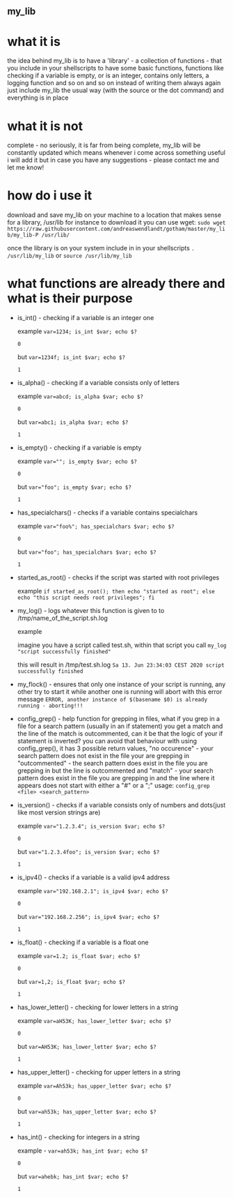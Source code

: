 ## my_lib
# what it is

the idea behind my_lib is to have a 'library' - a collection of functions - that you include in your shellscripts to have
some basic functions, functions like checking if a variable is empty, or is an integer, contains only letters, 
a logging function and so on and so on
instead of writing them always again just include my_lib the usual way (with the source or the dot command) and everything
is in place

# what it is not
complete - no seriously, it is far from being complete, my_lib will be constantly updated which means whenever i come across
something useful i will add it but in case you have any suggestions - please contact me and let me know!

# how do i use it
download and save my_lib on your machine to a location that makes sense for a library, /usr/lib for instance
to download it you can use wget:
`sudo wget https://raw.githubusercontent.com/andreaswendlandt/gotham/master/my_lib/my_lib-P /usr/lib/`

once the library is on your system include in in your shellscripts
`. /usr/lib/my_lib`
or
`source /usr/lib/my_lib`


# what functions are already there and what is their purpose
* is_int() - checking if a variable is an integer one

  example `var=1234; is_int $var; echo $?`
   
  `0`

  but `var=1234f; is_int $var; echo $?`

  `1`

* is_alpha() - checking if a variable consists only of letters
 
  example `var=abcd; is_alpha $var; echo $?`
  
  `0`
  
  but `var=abc1; is_alpha $var; echo $?`
   
  `1`

* is_empty() - checking if a variable is empty
  
  example `var=""; is_empty $var; echo $?`
  
  `0`
 
   
   but `var="foo"; is_empty $var; echo $?`
  
   `1`
   
* has_specialchars() - checks if a variable contains specialchars
  
  example `var="foo%"; has_specialchars $var; echo $?`
  
  `0`

   but `var="foo"; has_specialchars $var; echo $?`

  `1`
  
* started_as_root() - checks if the script was started with root privileges
   
  example `if started_as_root(); then echo "started as root"; else echo "this script needs root privileges"; fi`

* my_log() - logs whatever this function is given to to /tmp/name_of_the_script.sh.log
  
  example 
  
   imagine you have a script called test.sh, within that script you call `my_log "script successfully finished"`
  
   this will result in /tmp/test.sh.log `Sa 13. Jun 23:34:03 CEST 2020 script successfully finished`
   
* my_flock() - ensures that only one instance of your script is running, any other try to start it while another one
  is running will abort with this error message `ERROR, another instance of $(basename $0) is already running - aborting!!!`
 
* config_grep() - help function for grepping in files, what if you grep in a file for a search pattern (usually in an 
  if statement) you get a match and the line of the match is outcommented, can it be that the logic of your if statement is     inverted? you can avoid that behaviour with using config_grep(), it has 3 possible return values, "no occurence" - your       search pattern does not exist in the file your are grepping in "outcommented" - the search pattern does exist in the file     you are grepping in but the line is outcommented and "match" - your search pattern does exist in the file you are grepping   in and the line where it appears does not start with either a "#" or a ";" usage: `config_grep <file> <search_pattern>`
  
* is_version() - checks if a variable consists only of numbers and dots(just like most version strings are)

  example `var="1.2.3.4"; is_version $var; echo $?`

  `0`
  
  but `var="1.2.3.4foo"; is_version $var; echo $?`
  
  `1`

* is_ipv4() - checks if a variable is a valid ipv4 address

  example `var="192.168.2.1"; is_ipv4 $var; echo $?`
  
  `0`
  
  but `var="192.168.2.256"; is_ipv4 $var; echo $?`
  
  `1`

* is_float() - checking if a variable is a float one

  example `var=1.2; is_float $var; echo $?`

  `0`

  but `var=1,2; is_float $var; echo $?`

  `1`

* has_lower_letter() - checking for lower letters in a string

  example `var=aH53K; has_lower_letter $var; echo $?`

  `0`

  but `var=AH53K; has_lower_letter $var; echo $?`

  `1`

* has_upper_letter() - checking for upper letters in a string

  example `var=Ah53k; has_upper_letter $var; echo $?`

  `0`

  but `var=ah53k; has_upper_letter $var; echo $?`

  `1`

* has_int() - checking for integers in a string

  example - `var=ah53k; has_int $var; echo $?`

  `0`

  but `var=ahebk; has_int $var; echo $?`

  `1`
